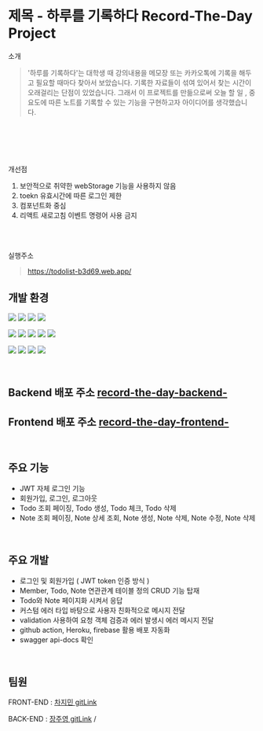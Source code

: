 # 제목 - 하루를 기록하다 Record-The-Day Project


소개
> '하루를 기록하다'는 대학생 때 강의내용을 메모장 또는 카카오톡에 기록을 해두고 필요할 때마다 찾아서 보았습니다. 
> 기록한 자료들이 섞여 있어서 찾는 시간이 오래걸리는 단점이 있었습니다.
> 그래서 이 프로젝트를 만듦으로써 오늘 할 일 , 중요도에 따른 노트를 기록할 수 있는 기능을 구현하고자 아이디어를 생각했습니다.
<br>
<br>

<br>
<br>

개선점
<br>
  1. 보안적으로 취약한 webStorage 기능을 사용하지 않음
  2. toekn 유효시간에 따른 로그인 제한  
  3. 컴포넌트화 중심
  4. 리액트 새로고침 이벤트 명령어 사용 금지


<br>
<br>

실행주소
> https://todolist-b3d69.web.app/ 



## 개발 환경

<p>
    <img src="https://img.shields.io/badge/javascript-F7DF1E?style=flat-square&logo=javascript&logoColor=white"/>
    <img src="https://img.shields.io/badge/react-61DAFB?style=flat-square&logo=react&logoColor=white"/>
    <img src="https://img.shields.io/badge/React Router-CA4245?style=flat-square&logo=React Router&logoColor=white"/>
    <img src="https://img.shields.io/badge/redux-%23593d88.svg?style=for-the-badge&logo=redux&logoColor=white"/>
</p>

<p>
    <img src="https://img.shields.io/badge/Spring-6DB33F?style=flat-square&logo=Spring&logoColor=white"/>
    <img src="https://img.shields.io/badge/Spring Boot -6DB33F?style=flat-square&logo=Spring Boot&logoColor=white"/>
    <img src="https://img.shields.io/badge/SpringSecurity-6DB33F?style=flat-square&logo=SpringSecurity&logoColor=white"/>
    <img src="https://img.shields.io/badge/Data JPA-6DB33F?style=flat-square&logo=&logoColor=white"/>
    <img src="https://img.shields.io/badge/PostgreSQL -4479A1?style=flat-square&logo=PostgreSQL&logoColor=white"/>
</p>

<p>
    <img src="https://img.shields.io/badge/Heroku -4479A1?style=flat-square&logo=Heroku&logoColor=white"/>  
    <img src="https://img.shields.io/badge/Github Actions-4285F4?style=flat-square&logo=Github Actions&logoColor=white"/>
    <img src="https://img.shields.io/badge/Firebase-FFCA28?style=flat-square&logo=Firebase&logoColor=white"/>
    <img src="https://img.shields.io/badge/Github-181717?style=flat-square&logo=Github&logoColor=white"/>
</p>

<br>

## Backend 배포 주소 [record-the-day-backend-](https://cloudwi.herokuapp.com/)
## Frontend 배포 주소 [record-the-day-frontend-](https://todolist-b3d69.web.app/)

<br>

## 주요 기능

- JWT 자체 로그인 기능
- 회원가입, 로그인, 로그아웃
- Todo 조회 페이징, Todo 생성, Todo 체크, Todo 삭제
- Note 조회 페이징, Note 상세 조회, Note 생성, Note 삭제, Note 수정, Note 삭제

<br>

## 주요 개발

- 로그인 및 회원가입 ( JWT token 인증 방식 )
- Member, Todo, Note 연관관계 테이블 정의 CRUD 기능 탑재
- Todo와 Note 페이지화 시켜서 응답
- 커스텀 에러 타입 바탕으로 사용자 친화적으로 메시지 전달
- validation 사용하여 요청 객체 검증과 에러 발생시 에러 메시지 전달
- github action, Heroku, firebase 활용 배포 자동화
- swagger api-docs 확인

<br>

## 팀원

FRONT-END : [차지민 gitLink](https://github.com/d-o0o-b11)

BACK-END : [장주영 gitLink](https://github.com/cloudwi) /

<br>

